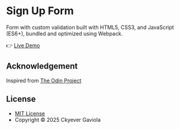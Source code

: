 # Sign Up Form

Form with custom validation built with HTML5, CSS3, and JavaScript (ES6+), bundled and optimized using Webpack.

👉 [Live Demo](https://ckyever.github.io/form-validation-practice)

## Acknowledgement

Inspired from [The Odin Project](https://www.theodinproject.com/lessons/node-path-javascript-form-validation-with-javascript)

## License

- [MIT License](https://opensource.org/license/MIT)
- Copyright © 2025 Ckyever Gaviola

